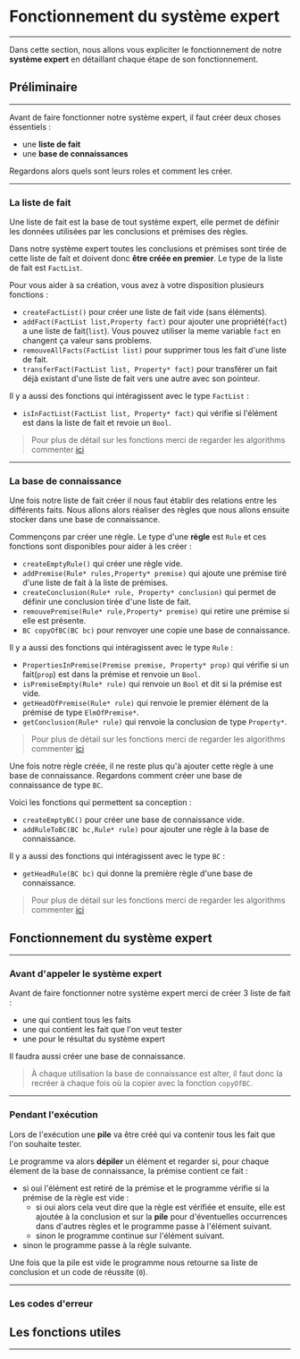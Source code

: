 # Fonctionnement du système expert

---
Dans cette section, nous allons vous expliciter le fonctionnement de notre **système expert** en détaillant chaque étape de son fonctionnement.


## Préliminaire

---
Avant de faire fonctionner notre système expert, il faut créer deux choses éssentiels :
* une **liste de fait**
* une **base de connaissances**


Regardons alors quels sont leurs roles et comment les créer.

---
### La **liste de fait**

Une liste de fait est la base de tout système expert, elle permet de définir les données utilisées par les conclusions et prémises des règles. 

Dans notre système expert toutes les conclusions et prémises sont tirée de cette liste de fait et doivent donc **être créée en premier**. Le type de la liste de fait est `FactList`.

Pour vous aider à sa création, vous avez à votre disposition plusieurs fonctions :
* `createFactList()` pour créer une liste de fait vide (sans éléments).
*  `addFact(FactList list,Property fact)` pour ajouter une propriété(`fact`) a une liste de fait(`list`). Vous pouvez utiliser la meme variable `fact` en changent ça valeur sans problems.
*  `remouveAllFacts(FactList list)` pour supprimer tous les fait d'une liste de fait.
*  `transferFact(FactList list, Property* fact)` pour transférer un fait déjà existant d'une liste de fait vers une autre avec son pointeur.

Il y a aussi des fonctions qui intéragissent avec le type `FactList` :
* `isInFactList(FactList list, Property* fact)` qui vérifie si l'élément est dans la liste de fait et revoie un `Bool`. 

>Pour plus de détail sur les fonctions merci de regarder les algorithms commenter [ici](Alogrithm.md)

---
### La **base de connaissance**

Une fois notre liste de fait créer il nous faut établir des relations entre les différents faits. Nous allons alors réaliser des règles que nous allons ensuite stocker dans une base de connaissance.

Commençons par créer une règle. Le type d'une **règle** est `Rule` et ces fonctions sont disponibles pour aider à les créer :
* `createEmptyRule()` qui créer une règle vide.
* `addPremise(Rule* rules,Property* premise)` qui ajoute une prémise tiré d'une liste de fait à la liste de prémises.
* `createConclusion(Rule* rule, Property* conclusion)` qui permet de définir une conclusion tirée d'une liste de fait.
* `remouvePremise(Rule* rule,Property* premise)` qui retire une prémise si elle est présente.
* `BC copyOfBC(BC bc)` pour renvoyer une copie une base de connaissance.

Il y a aussi des fonctions qui intéragissent avec le type `Rule` :
* `PropertiesInPremise(Premise premise, Property* prop)` qui vérifie si un fait(`prop`) est dans la prémise et renvoie un `Bool`.
* `isPremiseEmpty(Rule* rule)` qui renvoie un `Bool` et dit si la prémise est vide.
* `getHeadOfPremise(Rule* rule)` qui renvoie le premier élément de la prémise de type `ElmOfPremise*`.
* `getConclusion(Rule* rule)` qui renvoie la conclusion de type `Property*`.

>Pour plus de détail sur les fonctions merci de regarder les algorithms commenter [ici](Alogrithm.md)

Une fois notre règle créée, il ne reste plus qu'à ajouter cette règle à une base de connaissance. Regardons comment créer une base de connaissance de type `BC`.

Voici les fonctions qui permettent sa conception :
* `createEmptyBC()` pour créer une base de connaissance vide.
* `addRuleToBC(BC bc,Rule* rule)` pour ajouter une règle à la base de connaissance.

Il y a aussi des fonctions qui intéragissent avec le type `BC` :
* `getHeadRule(BC bc)` qui donne la première règle d'une base de connaissance.

>Pour plus de détail sur les fonctions merci de regarder les algorithms commenter [ici](Alogrithm.md)

## Fonctionnement du système expert

---
### Avant d'appeler le système expert

Avant de faire fonctionner notre système expert merci de créer 3 liste de fait :
* une qui contient tous les faits
* une qui contient les fait que l'on veut tester
* une pour le résultat du système expert 

Il faudra aussi créer une base de connaissance.

>À chaque utilisation la base de connaissance est alter, il faut donc la recréer à chaque fois où la copier avec la fonction `copyOfBC`.

---
### Pendant l'exécution

Lors de l'exécution une **pile** va être créé qui va contenir tous les fait que l'on souhaite tester. 

Le programme va alors **dépiler** un élément et regarder si, pour chaque élement de la base de connaissance, la prémise contient ce fait :
* si oui l'élément est retiré de la prémise et le programme vérifie si la prémise de la règle est vide :
    * si oui alors cela veut dire que la règle est vérifiée et ensuite, elle est ajoutée à la conclusion et sur la **pile** pour d'éventuelles occurrences dans d'autres règles et le programme passe à l'élément suivant.
    * sinon le programme continue sur l'élément suivant.
* sinon le programme passe à la règle suivante.

Une fois que la pile est vide le programme nous retourne sa liste de conclusion et un code de réussite (`0`).

---
### Les codes d'erreur


## Les fonctions utiles

---





